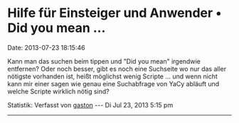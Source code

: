 Hilfe für Einsteiger und Anwender • Did you mean \...
=====================================================

Date: 2013-07-23 18:15:46

Kann man das suchen beim tippen und \"Did you mean\" irgendwie
entfernen? Oder noch besser, gibt es noch eine Suchseite wo nur das
aller nötigste vorhanden ist, heißt möglichst wenig Scripte \... und
wenn nicht kann mir einer sagen wie genau eine Suchabfrage von YaCy
abläuft und welche Scripte wirklich nötig sind?

Statistik: Verfasst von
[gaston](http://forum.yacy-websuche.de/memberlist.php?mode=viewprofile&u=918)
--- Di Jul 23, 2013 5:15 pm

------------------------------------------------------------------------
